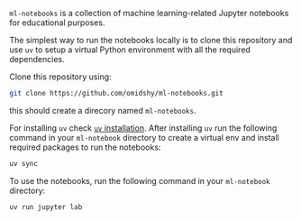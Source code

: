 `ml-notebooks` is a collection of machine learning-related Jupyter notebooks for educational purposes.

The simplest way to run the notebooks locally is to clone this repository and use `uv` to setup a
virtual Python environment with all the required dependencies.

Clone this repository using:

```bash
git clone https://github.com/omidshy/ml-notebooks.git
```

this should create a direcory named `ml-notebooks`.

For installing `uv` check [`uv` installation](https://docs.astral.sh/uv/getting-started/installation/).
After installing `uv` run the following command in your `ml-notebook` directory to create a virtual env
and install required packages to run the notebooks:

```bash
uv sync
```

To use the notebooks, run the following command in your `ml-notebook` directory:

```bash
uv run jupyter lab
```
